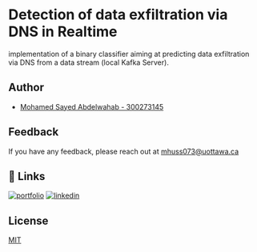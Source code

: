 # Detection of data exfiltration via DNS in Realtime

implementation of a binary classifier aiming at predicting data exfiltration via DNS from a data stream (local Kafka Server).

## Author
- [Mohamed Sayed Abdelwahab - 300273145](https://github.com/Aboalarbe)


## Feedback

If you have any feedback, please reach out at mhuss073@uottawa.ca

## 🔗 Links
[![portfolio](https://img.shields.io/badge/my_portfolio-000?style=for-the-badge&logo=ko-fi&logoColor=white)](https://www.credential.net/profile/mohamedaboalarbe/wallet)
[![linkedin](https://img.shields.io/badge/linkedin-0A66C2?style=for-the-badge&logo=linkedin&logoColor=white)](https://www.linkedin.com/in/mohammed-elaraby/)

## License

[MIT](https://choosealicense.com/licenses/mit/)

